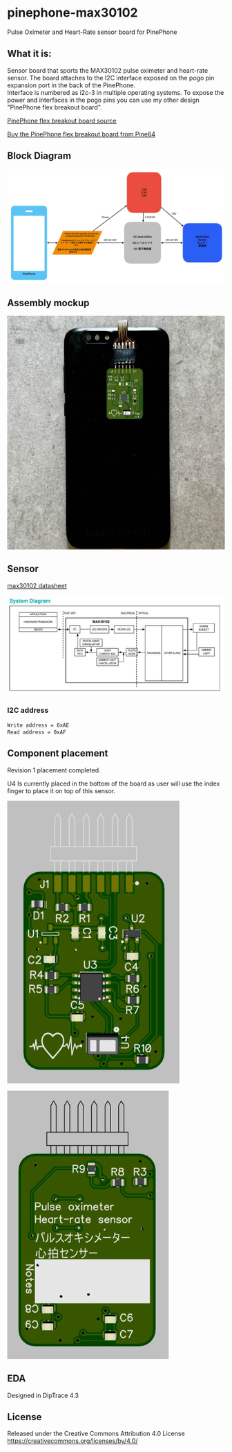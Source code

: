 # pinephone-max30102
Pulse Oximeter and
Heart-Rate sensor board for PinePhone

## What it is:
Sensor board that sports the MAX30102 pulse oximeter and heart-rate sensor. The board attaches to the I2C interface exposed on the pogo pin expansion port in the back of the PinePhone.  
Interface is numbered as i2c-3 in multiple operating systems.
To expose the power and interfaces in the pogo pins you can use my other design "PinePhone flex breakout board". 


<a href="https://github.com/jnavarro7/pinephone_flex_breakout_board" title="PinePhoone flex breakout board">PinePhone flex breakout board source</a>

<a href="https://pine64.com/product/pinephone-flex-break-out-board/" title="Buy the PinePhoone flex breakout board from Pine64">Buy the PinePhone flex breakout board from Pine64</a>

## Block Diagram

![block_diagram](/support_files/images/block_diagram.JPG)


## Assembly mockup
![pinephone_assembly](/support_files/images/pinephone_assembly_mockup.jpg)
## Sensor


[max30102 datasheet](https://www.analog.com/media/en/technical-documentation/data-sheets/max30102.pdf)


![max30102 system diagram](/support_files/images/system_diagram.JPG)

### I2C address 
    Write address = 0xAE 
    Read address = 0xAF

## Component placement

Revision 1 placement completed.

U4 Is currently placed in the bottom of the board as user will use the index finger to place it on top of this sensor. 

![board top](/support_files/images/board.JPG)

![board bottom](/support_files/images/board_bottom.JPG)

## EDA

Designed in DipTrace 4.3

## License

Released under the Creative Commons Attribution 4.0 License
https://creativecommons.org/licenses/by/4.0/